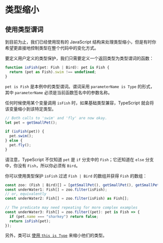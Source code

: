 # 类型缩小

## 使用类型谓词

到目前为止，我们已经使用现有的 JavaScript 结构来处理类型缩小，但是有时你希望更直接地控制类型在整个代码中的变化方式。

要定义用户定义的类型保护，我们只需要定义一个返回类型为类型谓词的函数：

```ts
function isFish(pet: Fish | Bird): pet is Fish {
  return (pet as Fish).swim !== undefined;
}
```

`pet is Fish` 是本例中的类型谓词。谓词采用 `parameterName is Type` 的形式，其中 `parameterName` 必须是当前函数签名中的参数名称。

任何时候使用某个变量调用 `isFish` 时，如果基础类型兼容，TypeScript 就会将该变量缩小到该特定类型。

```ts
// Both calls to 'swim' and 'fly' are now okay.
let pet = getSmallPet();
 
if (isFish(pet)) {
  pet.swim();
} else {
  pet.fly();
}
```

请注意，TypeScript 不仅知道 `pet` 是 `if` 分支中的 `Fish`；它还知道在 `else` 分支中，你没有 `Fish`，所以你必须有 `Bird`。

你可以使用类型保护 `isFish` 过滤 `Fish | Bird` 的数组并获得 `Fish` 的数组：

```ts
const zoo: (Fish | Bird)[] = [getSmallPet(), getSmallPet(), getSmallPet()];
const underWater1: Fish[] = zoo.filter(isFish);
// or, equivalently
const underWater2: Fish[] = zoo.filter(isFish) as Fish[];
 
// The predicate may need repeating for more complex examples
const underWater3: Fish[] = zoo.filter((pet): pet is Fish => {
  if (pet.name === "sharkey") return false;
  return isFish(pet);
});
```

另外，类可以 [使用 `this is Type`](https://ts.nodejs.cn/docs/handbook/2/classes.html#this-based-type-guards) 来缩小他们的类型。

